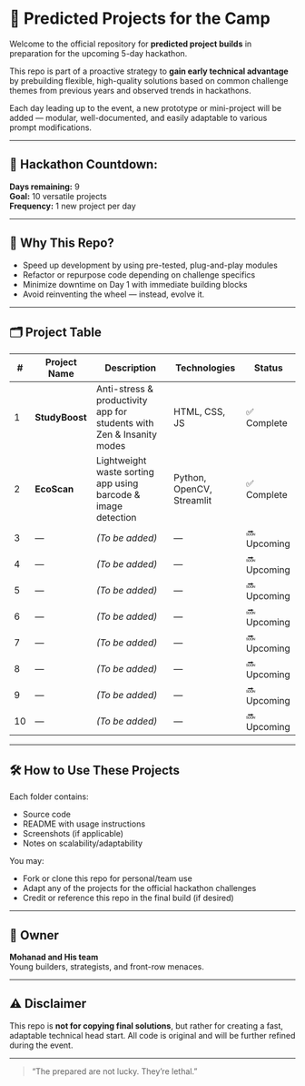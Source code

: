 # 🎯 Predicted Projects for the Camp

Welcome to the official repository for **predicted project builds** in preparation for the upcoming 5-day hackathon.

This repo is part of a proactive strategy to **gain early technical advantage** by prebuilding flexible, high-quality solutions based on common challenge themes from previous years and observed trends in hackathons.

Each day leading up to the event, a new prototype or mini-project will be added — modular, well-documented, and easily adaptable to various prompt modifications.

---

## 📅 Hackathon Countdown:
**Days remaining:** 9  
**Goal:** 10 versatile projects  
**Frequency:** 1 new project per day

---

## 🧠 Why This Repo?

- Speed up development by using pre-tested, plug-and-play modules  
- Refactor or repurpose code depending on challenge specifics  
- Minimize downtime on Day 1 with immediate building blocks  
- Avoid reinventing the wheel — instead, evolve it.

---

## 🗂️ Project Table

| # | Project Name | Description | Technologies | Status |
|---|--------------|-------------|--------------|--------|
| 1 | **StudyBoost** | Anti-stress & productivity app for students with Zen & Insanity modes | HTML, CSS, JS | ✅ Complete |
| 2 | **EcoScan** | Lightweight waste sorting app using barcode & image detection | Python, OpenCV, Streamlit | ✅ Complete |
| 3 | — | *(To be added)* | — | 🔜 Upcoming |
| 4 | — | *(To be added)* | — | 🔜 Upcoming |
| 5 | — | *(To be added)* | — | 🔜 Upcoming |
| 6 | — | *(To be added)* | — | 🔜 Upcoming |
| 7 | — | *(To be added)* | — | 🔜 Upcoming |
| 8 | — | *(To be added)* | — | 🔜 Upcoming |
| 9 | — | *(To be added)* | — | 🔜 Upcoming |
|10 | — | *(To be added)* | — | 🔜 Upcoming |

---

## 🛠️ How to Use These Projects

Each folder contains:
- Source code
- README with usage instructions
- Screenshots (if applicable)
- Notes on scalability/adaptability

You may:
- Fork or clone this repo for personal/team use
- Adapt any of the projects for the official hackathon challenges
- Credit or reference this repo in the final build (if desired)

---

## 👑 Owner

**Mohanad and His team**  
Young builders, strategists, and front-row menaces.

---

## ⚠️ Disclaimer

This repo is **not for copying final solutions**, but rather for creating a fast, adaptable technical head start. All code is original and will be further refined during the event.

---

> “The prepared are not lucky. They’re lethal.”
